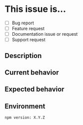 # This issue is...
* [ ] Bug report
* [ ] Feature request
* [ ] Documentation issue or request
* [ ] Support request

## Description

## Current behavior

## Expected behavior

## Environment
```
npm version: X.Y.Z
```
